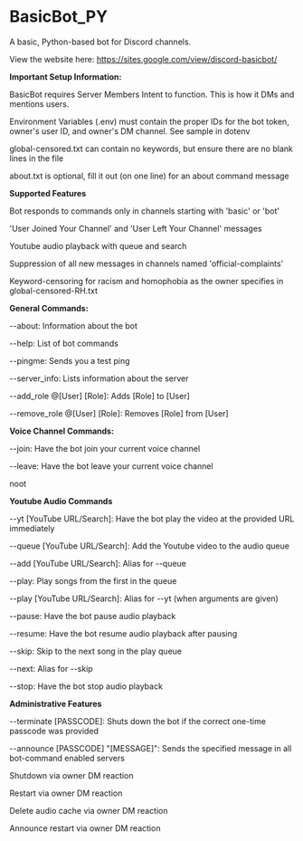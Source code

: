 # BasicBot_PY
A basic, Python-based bot for Discord channels.

View the website here: https://sites.google.com/view/discord-basicbot/

**Important Setup Information:**

BasicBot requires Server Members Intent to function. This is how it DMs and mentions users.

Environment Variables (.env) must contain the proper IDs for the bot token, owner's user ID, and owner's DM channel. See sample in dotenv

global-censored.txt can contain no keywords, but ensure there are no blank lines in the file

about.txt is optional, fill it out (on one line) for an about command message

**Supported Features**

Bot responds to commands only in channels starting with 'basic' or 'bot'

'User Joined Your Channel' and 'User Left Your Channel' messages

Youtube audio playback with queue and search

Suppression of all new messages in channels named 'official-complaints'

Keyword-censoring for racism and homophobia as the owner specifies in global-censored-RH.txt

**General Commands:**

--about: Information about the bot

--help: List of bot commands

--pingme: Sends you a test ping

--server_info: Lists information about the server

--add_role @[User] [Role]: Adds [Role] to [User]

--remove_role @[User] [Role]: Removes [Role] from [User]

**Voice Channel Commands:**

--join: Have the bot join your current voice channel

--leave: Have the bot leave your current voice channel

noot

**Youtube Audio Commands**

--yt [YouTube URL/Search]: Have the bot play the video at the provided URL immediately
    
--queue [YouTube URL/Search]: Add the Youtube video to the audio queue

--add [YouTube URL/Search]: Alias for --queue
    
--play: Play songs from the first in the queue

--play [YouTube URL/Search]: Alias for --yt (when arguments are given)
    
--pause: Have the bot pause audio playback
    
--resume: Have the bot resume audio playback after pausing
    
--skip: Skip to the next song in the play queue

--next: Alias for --skip
    
--stop: Have the bot stop audio playback

**Administrative Features**

--terminate [PASSCODE]: Shuts down the bot if the correct one-time passcode was provided

--announce [PASSCODE] "[MESSAGE]": Sends the specified message in all bot-command enabled servers

Shutdown via owner DM reaction

Restart via owner DM reaction

Delete audio cache via owner DM reaction

Announce restart via owner DM reaction

